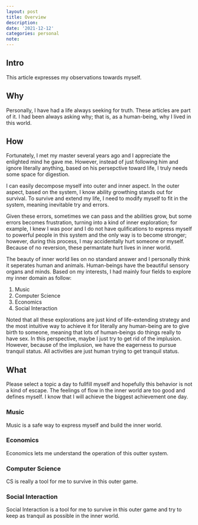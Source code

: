 ```yaml
---
layout: post
title: Overview
description:
date: '2021-12-12'
categories: personal
note:
---
```


## Intro

This article expresses my observations towards myself.

## Why

Personally, I have had a life always seeking for truth. These articles are part of it. I had been always asking why; that is, as a human-being, why I lived in this world.

## How

Fortunately, I met my master several years ago and I appreciate the enlighted mind he gave me. However, instead of just following him and ignore literally anything, based on his persepctive toward life, I truly needs some space for digestion.

I can easily decompose myself into outer and inner aspect. In the outer aspect, based on the system, I know ability growthing stands out for survival. To survive and extend my life, I need to modify myself to fit in the system, meaning inevitable try and errors.

Given these errors, sometimes we can pass and the abilities grow, but some errors becomes frustration, turning into a kind of inner exploration; for example, I knew I was poor and I do not have qulifications to express myself to powerful people in this system and the only way is to become stronger; however, during this process, I may accidentally hurt someone or myself. Because of no reversion, these permantate hurt lives in inner world.

The beauty of inner world lies on no standard answer and I personally think it seperates human and animals. Human-beings have the beautiful sensory organs and minds. Based on my interests, I had mainly four fields to explore my inner domain as follow:

1. Music
2. Computer Science
3. Economics
4. Social Interaction

Noted that all these explorations are just kind of life-extending strategy and the most intuitive way to achieve it for literally any human-being are to give birth to someone, meaning that lots of human-beings do things really to have sex. In this perspective, maybe I just try to get rid of the implusion. However, because of the implusion, we have the eagerness to pursue tranquil status. All activities are just human trying to get tranquil status.

## What

Please select a topic a day to fullfill myself and hopefully this behavior is not a kind of escape. The feelings of flow in the inner world are too good and defines myself. I know that I will achieve the biggest achievement one day.

### Music

Music is a safe way to express myself and build the inner world.

### Economics

Economics lets me understand the operation of this outter system.

### Computer Science

CS is really a tool for me to survive in this outer game.

### Social Interaction

Social Interaction is a tool for me to survive in this outer game and try to keep as tranquil as possible in the inner world.
